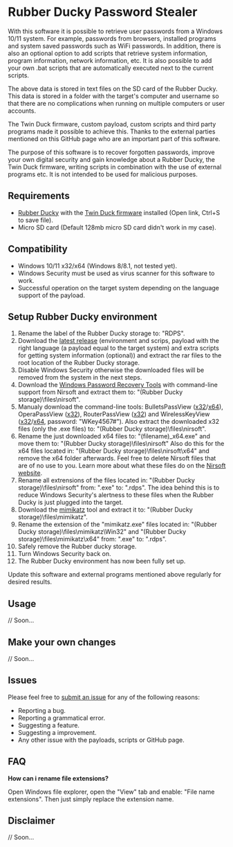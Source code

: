 # Rubber Ducky Password Stealer

With this software it is possible to retrieve user passwords from a Windows 10/11 system. For example, passwords from browsers, installed programs and system saved passwords such as WiFi passwords. In addition, there is also an optional option to add scripts that retrieve system information, program information, network information, etc. It is also possible to add your own .bat scripts that are automatically executed next to the current scripts.

The above data is stored in text files on the SD card of the Rubber Ducky. This data is stored in a folder with the target's computer and username so that there are no complications when running on multiple computers or user accounts.

The Twin Duck firmware, custom payload, custom scripts and third party programs made it possible to achieve this. Thanks to the external parties mentioned on this GitHub page who are an important part of this software.

The purpose of this software is to recover forgotten passwords, improve your own digital security and gain knowledge about a Rubber Ducky, the Twin Duck firmware, writing scripts in combination with the use of external programs etc. It is not intended to be used for malicious purposes.

## Requirements

- [Rubber Ducky](https://hak5.org/collections/sale/products/usb-rubber-ducky-deluxe) with the [Twin Duck firmware](https://raw.githubusercontent.com/hak5darren/USB-Rubber-Ducky/master/Firmware/Images/c_duck_v2.1.hex) installed (Open link, Ctrl+S to save file).
- Micro SD card (Default 128mb micro SD card didn't work in my case).

## Compatibility

- Windows 10/11 x32/x64 (Windows 8/8.1, not tested yet).
- Windows Security must be used as virus scanner for this software to work.
- Successful operation on the target system depending on the language support of the payload.

## Setup Rubber Ducky environment

1. Rename the label of the Rubber Ducky storage to: "RDPS".
2. Download the [latest release](https://github.com/Krouwndouwn/Rubber_Ducky_Password_Stealer/releases) (environment and scrips, payload with the right language (a payload equal to the target system) and extra scripts for getting system information (optional)) and extract the rar files to the root location of the Rubber Ducky storage.
3. Disable Windows Security otherwise the downloaded files will be removed from the system in the next steps.
4. Download the [Windows Password Recovery Tools](https://www.nirsoft.net/password_recovery_tools.html) with command-line support from Nirsoft and extract them to: "(Rubber Ducky storage)\files\nirsoft\".
5. Manualy download the command-line tools: BulletsPassView ([x32](https://www.nirsoft.net/utils/bulletspassview.zip)/[x64](https://www.nirsoft.net/utils/bulletspassview-x64.zip)), OperaPassView ([x32](https://www.nirsoft.net/toolsdownload/operapassview.zip)), RouterPassView ([x32](https://www.nirsoft.net/toolsdownload/routerpassview.zip)) and WirelessKeyView ([x32](https://www.nirsoft.net/toolsdownload/wirelesskeyview.zip)/[x64](https://www.nirsoft.net/toolsdownload/wirelesskeyview-x64.zip), password: "WKey4567#"). Also extract the downloaded x32 files (only the .exe files) to: "(Rubber Ducky storage)\files\nirsoft\".
6. Rename the just downloaded x64 files to: "(filename)_x64.exe" and move them to: "(Rubber Ducky storage)\files\nirsoft\" Also do this for the x64 files located in: "(Rubber Ducky storage)\files\nirsoft\x64\" and remove the x64 folder afterwards. Feel free to delete Nirsoft files that are of no use to you. Learn more about what these files do on the [Nirsoft website](https://www.nirsoft.net/).
7. Rename all extrensions of the files located in: "(Rubber Ducky storage)\files\nirsoft\" from: ".exe" to: ".rdps". The idea behind this is to reduce Windows Security's alertness to these files when the Rubber Ducky is just plugged into the target.
8. Download the [mimikatz](https://github.com/gentilkiwi/mimikatz/releases) tool and extract it to: "(Rubber Ducky storage)\files\mimikatz\".
9. Rename the extension of the "mimikatz.exe" files located in: "(Rubber Ducky storage)\files\mimikatz\Win32\" and "(Rubber Ducky storage)\files\mimikatz\x64\" from: ".exe" to: ".rdps".
10. Safely remove the Rubber ducky storage.
11. Turn Windows Security back on.
12. The Rubber Ducky environment has now been fully set up.

Update this software and external programs mentioned above regularly for desired results.

## Usage

// Soon...

## Make your own changes

// Soon...

## Issues

Please feel free to [submit an issue](https://github.com/Krouwndouwn/Rubber_Ducky_Password_Stealer/issues/new) for any of the following reasons:

- Reporting a bug.
- Reporting a grammatical error.
- Suggesting a feature.
- Suggesting a improvement.
- Any other issue with the payloads, scripts or GitHub page.

## FAQ

**How can i rename file extensions?**

Open Windows file explorer, open the "View" tab and enable: "File name extensions". Then just simply replace the extension name.

## Disclaimer

// Soon...
